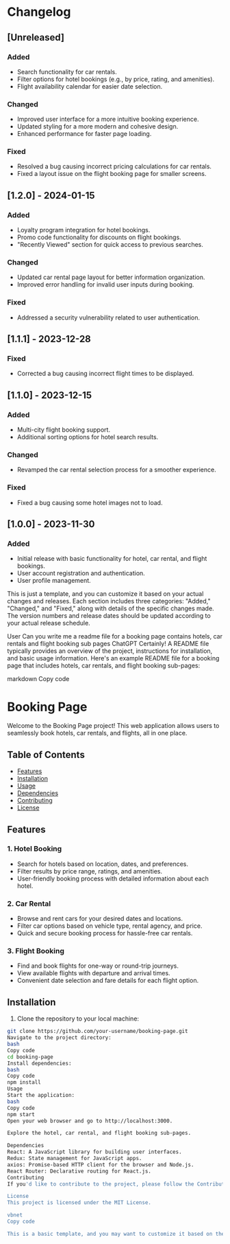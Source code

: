 # Changelog

## [Unreleased]

### Added
- Search functionality for car rentals.
- Filter options for hotel bookings (e.g., by price, rating, and amenities).
- Flight availability calendar for easier date selection.

### Changed
- Improved user interface for a more intuitive booking experience.
- Updated styling for a more modern and cohesive design.
- Enhanced performance for faster page loading.

### Fixed
- Resolved a bug causing incorrect pricing calculations for car rentals.
- Fixed a layout issue on the flight booking page for smaller screens.

## [1.2.0] - 2024-01-15

### Added
- Loyalty program integration for hotel bookings.
- Promo code functionality for discounts on flight bookings.
- "Recently Viewed" section for quick access to previous searches.

### Changed
- Updated car rental page layout for better information organization.
- Improved error handling for invalid user inputs during booking.

### Fixed
- Addressed a security vulnerability related to user authentication.

## [1.1.1] - 2023-12-28

### Fixed
- Corrected a bug causing incorrect flight times to be displayed.

## [1.1.0] - 2023-12-15

### Added
- Multi-city flight booking support.
- Additional sorting options for hotel search results.

### Changed
- Revamped the car rental selection process for a smoother experience.

### Fixed
- Fixed a bug causing some hotel images not to load.

## [1.0.0] - 2023-11-30

### Added
- Initial release with basic functionality for hotel, car rental, and flight bookings.
- User account registration and authentication.
- User profile management.

This is just a template, and you can customize it based on your actual changes and releases. Each section includes three categories: "Added," "Changed," and "Fixed," along with details of the specific changes made. The version numbers and release dates should be updated according to your actual release schedule.


User
Can you write me a readme file for a booking page contains hotels, car rentals and flight booking sub pages
ChatGPT
Certainly! A README file typically provides an overview of the project, instructions for installation, and basic usage information. Here's an example README file for a booking page that includes hotels, car rentals, and flight booking sub-pages:

markdown
Copy code
# Booking Page

Welcome to the Booking Page project! This web application allows users to seamlessly book hotels, car rentals, and flights, all in one place.

## Table of Contents
- [Features](#features)
- [Installation](#installation)
- [Usage](#usage)
- [Dependencies](#dependencies)
- [Contributing](#contributing)
- [License](#license)

## Features

### 1. Hotel Booking
- Search for hotels based on location, dates, and preferences.
- Filter results by price range, ratings, and amenities.
- User-friendly booking process with detailed information about each hotel.

### 2. Car Rental
- Browse and rent cars for your desired dates and locations.
- Filter car options based on vehicle type, rental agency, and price.
- Quick and secure booking process for hassle-free car rentals.

### 3. Flight Booking
- Find and book flights for one-way or round-trip journeys.
- View available flights with departure and arrival times.
- Convenient date selection and fare details for each flight option.

## Installation

1. Clone the repository to your local machine:

```bash
git clone https://github.com/your-username/booking-page.git
Navigate to the project directory:
bash
Copy code
cd booking-page
Install dependencies:
bash
Copy code
npm install
Usage
Start the application:
bash
Copy code
npm start
Open your web browser and go to http://localhost:3000.

Explore the hotel, car rental, and flight booking sub-pages.

Dependencies
React: A JavaScript library for building user interfaces.
Redux: State management for JavaScript apps.
axios: Promise-based HTTP client for the browser and Node.js.
React Router: Declarative routing for React.js.
Contributing
If you'd like to contribute to the project, please follow the Contribution Guidelines.

License
This project is licensed under the MIT License.

vbnet
Copy code

This is a basic template, and you may want to customize it based on the specifics of your project. Ensure that you update URLs, installation instructions, and other details according to your actual project structure and requirements.